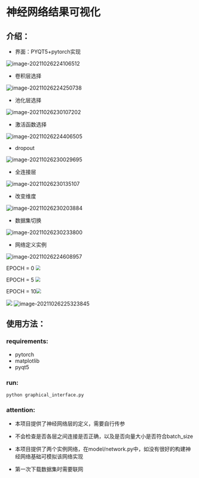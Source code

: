 # 神经网络结果可视化

## 介绍：

- 界面：PYQT5+pytorch实现

![image-20211026224106512](https://raw.githubusercontent.com/learner-lu/picbed/master/image-20211026224106512.png)

- 卷积层选择

![image-20211026224250738](https://raw.githubusercontent.com/learner-lu/picbed/master/image-20211026224250738.png)

- 池化层选择

![image-20211026230107202](https://raw.githubusercontent.com/learner-lu/picbed/master/image-20211026230107202.png)

- 激活函数选择

![image-20211026224406505](https://raw.githubusercontent.com/learner-lu/picbed/master/image-20211026224406505.png)

- dropout 

![image-20211026230029695](https://raw.githubusercontent.com/learner-lu/picbed/master/image-20211026230029695.png)

- 全连接层

![image-20211026230135107](https://raw.githubusercontent.com/learner-lu/picbed/master/image-20211026230135107.png)

- 改变维度

![image-20211026230203884](https://raw.githubusercontent.com/learner-lu/picbed/master/image-20211026230203884.png)

- 数据集切换

![image-20211026230233800](https://raw.githubusercontent.com/learner-lu/picbed/master/image-20211026230233800.png)

- 网络定义实例

![image-20211026224608957](https://raw.githubusercontent.com/learner-lu/picbed/master/image-20211026224608957.png)



EPOCH = 0 <img src="https://raw.githubusercontent.com/learner-lu/picbed/master/image-20211026224811860.png" alt=" " style="zoom:80%;" />



EPOCH = 5 <img src="https://raw.githubusercontent.com/learner-lu/picbed/master/image-20211026224921794.png" style="zoom:80%;" />

EPOCH = 10<img src="https://raw.githubusercontent.com/learner-lu/picbed/master/image-20211026225138409.png" style="zoom:80%;" />

![](https://raw.githubusercontent.com/learner-lu/picbed/master/image-20211026225344354.png) ![image-20211026225323845](https://raw.githubusercontent.com/learner-lu/picbed/master/image-20211026225323845.png)



## 使用方法：

### requirements:

- pytorch
- matplotlib
- pyqt5



### run:

```shell
python graphical_interface.py
```



### attention:

- 本项目提供了神经网络层的定义，需要自行传参
- 不会检查是否各层之间连接是否正确，以及是否向量大小是否符合batch_size
- 本项目提供了两个实例网络，在model/network.py中，如没有很好的构建神经网络基础可模拟该网络实现

- 第一次下载数据集时需要联网

